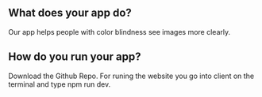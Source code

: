 ## What does your app do?

Our app helps people with color blindness see images more clearly.

## How do you run your app?

Download the Github Repo. For runing the website you go into client on the terminal and type npm run dev.
